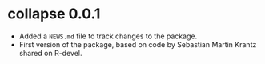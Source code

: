 # collapse 0.0.1

* Added a `NEWS.md` file to track changes to the package.
* First version of the package, based on code by Sebastian Martin Krantz
  shared on R-devel.
  
